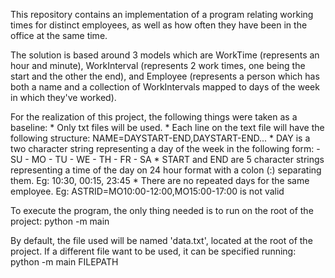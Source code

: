 This repository contains an implementation of a program relating working times
for distinct employees, as well as how often they have been in the office at
the same time.

The solution is based around 3 models which are WorkTime (represents an hour
and minute), WorkInterval (represents 2 work times, one being the start and the
other the end), and Employee (represents a person which has both a name and a
collection of WorkIntervals mapped to days of the week in which they've
worked).

For the realization of this project, the following things were taken as a 
baseline:
    * Only txt files will be used.
    * Each line on the text file will have the following structure: 
        NAME=DAYSTART-END,DAYSTART-END...
    * DAY is a two character string representing a day of the week in 
    the following form:
        - SU
        - MO
        - TU
        - WE
        - TH
        - FR
        - SA
    * START and END are 5 character strings representing a time of the day 
    on 24 hour format with a colon (:) separating them. Eg: 10:30, 00:15, 23:45
    * There are no repeated days for the same employee. 
    Eg: 
        ASTRID=MO10:00-12:00,MO15:00-17:00 is not valid

To execute the program, the only thing needed is to run on the root of the
project:
    python -m main

By default, the file used will be named 'data.txt', located at the root of 
the project. If a different file want to be used, it can be specified running:
    python -m main FILEPATH
